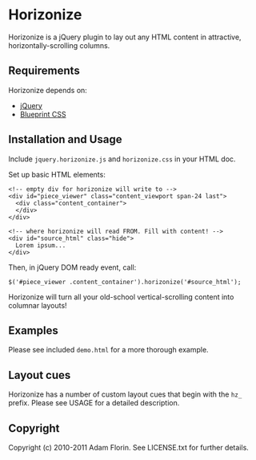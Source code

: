 # Horizonize

Horizonize is a jQuery plugin to lay out any HTML content in attractive, horizontally-scrolling columns.

## Requirements

Horizonize depends on:

* [jQuery](http://jquery.com/)
* [Blueprint CSS](http://www.blueprintcss.org/)

## Installation and Usage

Include `jquery.horizonize.js` and `horizonize.css` in your HTML doc.

Set up basic HTML elements:
  
    <!-- empty div for horizonize will write to -->
    <div id="piece_viewer" class="content_viewport span-24 last">
      <div class="content_container">
      </div>
    </div>
  
    <!-- where horizonize will read FROM. Fill with content! -->
    <div id="source_html" class="hide">
      Lorem ipsum...
    </div>

Then, in jQuery DOM ready event, call:

    $('#piece_viewer .content_container').horizonize('#source_html');

Horizonize will turn all your old-school vertical-scrolling content into columnar layouts!

## Examples

Please see included `demo.html` for a more thorough example.

## Layout cues

Horizonize has a number of custom layout cues that begin with the `hz_` prefix. Please see
USAGE for a detailed description.

## Copyright

Copyright (c) 2010-2011 Adam Florin. See LICENSE.txt for further details.
